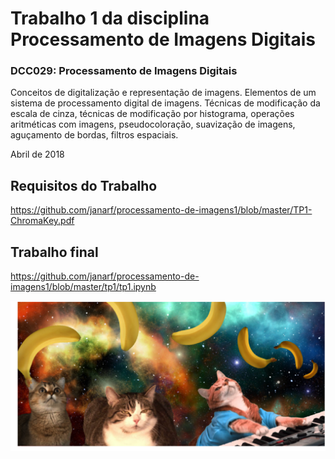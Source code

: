 # Trabalho 1 da disciplina Processamento de Imagens Digitais

### DCC029: Processamento de Imagens Digitais
Conceitos de digitalização e representação de imagens. Elementos de um sistema de processamento digital de imagens. Técnicas de modificação da escala de cinza, técnicas de modificação por histograma, operações aritméticas com imagens, pseudocoloração, suavização de imagens, aguçamento de bordas, filtros espaciais.   

Abril de 2018

## Requisitos do Trabalho

https://github.com/janarf/processamento-de-imagens1/blob/master/TP1-ChromaKey.pdf

## Trabalho final

https://github.com/janarf/processamento-de-imagens1/blob/master/tp1/tp1.ipynb

![Imagem Final](./tp1/final.png)
